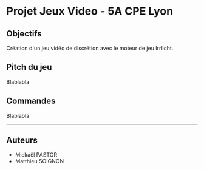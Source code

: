 # Projet Jeux Video - 5A CPE Lyon

## Objectifs

Création d'un jeu vidéo de discrétion avec le moteur de jeu Irrlicht.  

## Pitch du jeu

Blablabla

## Commandes

Blablabla

----------------------------------------------------------------------

## Auteurs

* Mickaël PASTOR
* Matthieu SOIGNON
